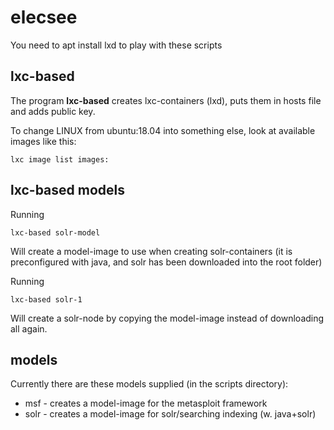 # elecsee

You need to apt install lxd to play with these scripts

## lxc-based

The program **lxc-based** creates lxc-containers (lxd), puts them in hosts file and adds public key.

To change LINUX from ubuntu:18.04 into something else, look at available images like this: 

    lxc image list images:


## lxc-based models

Running 

    lxc-based solr-model

Will create a model-image to use when creating solr-containers (it is preconfigured with java, and solr has been downloaded into the root folder)

Running 

    lxc-based solr-1

Will create a solr-node by copying the model-image instead of downloading all again.

## models

Currently there are these models supplied (in the scripts directory):

* msf - creates a model-image for the metasploit framework
* solr - creates a model-image for solr/searching indexing (w. java+solr)


